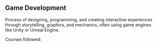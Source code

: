 ## Game Development

Process of designing, programming, and creating interactive experiences through storytelling, graphics, and mechanics, often using game engines like Unity or Unreal Engine.

Courses followed:
